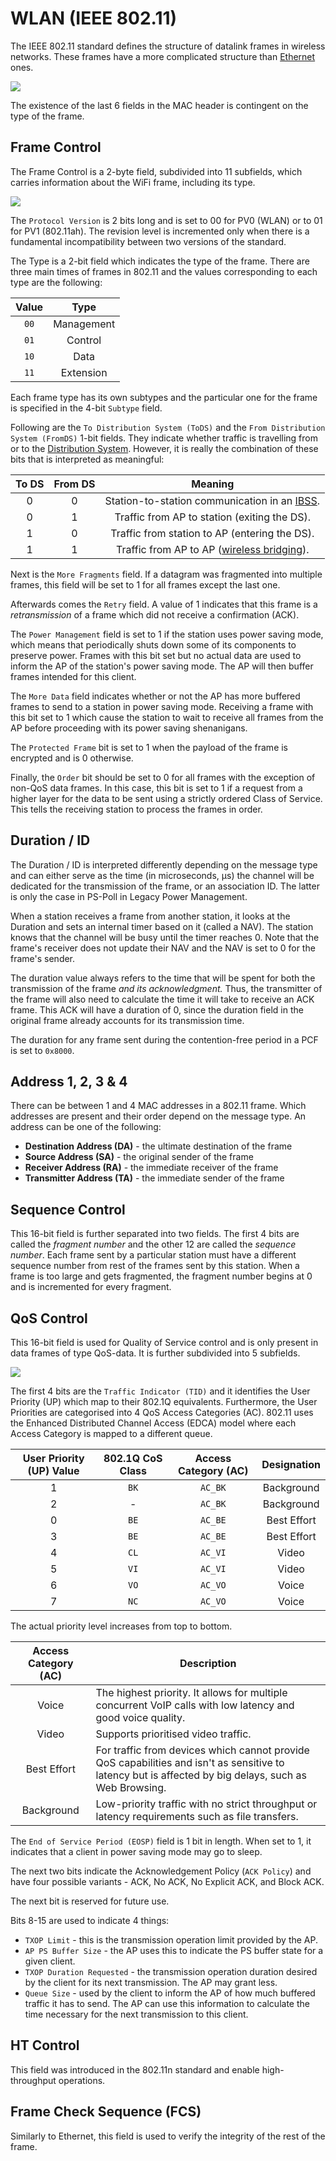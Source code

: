 # WLAN (IEEE 802.11)

The IEEE 802.11 standard defines the structure of datalink frames in wireless networks. These frames have a more complicated structure than [Ethernet](../ethernet-ieee-802.3.md) ones.

![](<../../../Networking/Protocols/WLAN (IEEE 802.11)/Resources/Images/WLAN\_Frame.svg>)

The existence of the last 6 fields in the MAC header is contingent on the type of the frame.

## Frame Control

The Frame Control is a 2-byte field, subdivided into 11 subfields, which carries information about the WiFi frame, including its type.

![](<../../../Networking/Protocols/WLAN (IEEE 802.11)/Resources/Images/WLAN\_Frame\_Control.svg>)

The `Protocol Version` is 2 bits long and is set to 00 for PV0 (WLAN) or to 01 for PV1 (802.11ah). The revision level is incremented only when there is a fundamental incompatibility between two versions of the standard.

The Type is a 2-bit field which indicates the type of the frame. There are three main times of frames in 802.11 and the values corresponding to each type are the following:

| Value |    Type    |
| :---: | :--------: |
|  `00` | Management |
|  `01` |   Control  |
|  `10` |    Data    |
|  `11` |  Extension |

Each frame type has its own subtypes and the particular one for the frame is specified in the 4-bit `Subtype` field.

Following are the `To Distribution System (ToDS)` and the `From Distribution System (FromDS)` 1-bit fields. They indicate whether traffic is travelling from or to the [Distribution System](../../the-tcp-ip-suite-and-the-osi-model/1-the-physical-layer.md#the-distribution-system). However, it is really the combination of these bits that is interpreted as meaningful:

| To DS | From DS |                                                                       Meaning                                                                       |
| :---: | :-----: | :-------------------------------------------------------------------------------------------------------------------------------------------------: |
|   0   |    0    | Station-to-station communication in an [IBSS](../../the-tcp-ip-suite-and-the-osi-model/1-the-physical-layer.md#independent-basic-service-set-ibss). |
|   0   |    1    |                                                     Traffic from AP to station (exiting the DS).                                                    |
|   1   |    0    |                                                    Traffic from station to AP (entering the DS).                                                    |
|   1   |    1    |           Traffic from AP to AP ([wireless bridging](../../the-tcp-ip-suite-and-the-osi-model/1-the-physical-layer.md#workgroup-bridge)).           |

Next is the `More Fragments` field. If a datagram was fragmented into multiple frames, this field will be set to 1 for all frames except the last one.

Afterwards comes the `Retry` field. A value of 1 indicates that this frame is a _retransmission_ of a frame which did not receive a confirmation (ACK).

The `Power Management` field is set to 1 if the station uses power saving mode, which means that periodically shuts down some of its components to preserve power. Frames with this bit set but no actual data are used to inform the AP of the station's power saving mode. The AP will then buffer frames intended for this client.

The `More Data` field indicates whether or not the AP has more buffered frames to send to a station in power saving mode. Receiving a frame with this bit set to 1 which cause the station to wait to receive all frames from the AP before proceeding with its power saving shenanigans.

The `Protected Frame` bit is set to 1 when the payload of the frame is encrypted and is 0 otherwise.

Finally, the `Order` bit should be set to 0 for all frames with the exception of non-QoS data frames. In this case, this bit is set to 1 if a request from a higher layer for the data to be sent using a strictly ordered Class of Service. This tells the receiving station to process the frames in order.

## Duration / ID

The Duration / ID is interpreted differently depending on the message type and can either serve as the time (in microseconds, μs) the channel will be dedicated for the transmission of the frame, or an association ID. The latter is only the case in PS-Poll in Legacy Power Management.

When a station receives a frame from another station, it looks at the Duration and sets an internal timer based on it (called a NAV). The station knows that the channel will be busy until the timer reaches 0. Note that the frame's receiver does not update their NAV and the NAV is set to 0 for the frame's sender.

The duration value always refers to the time that will be spent for both the transmission of the frame _and its acknowledgment._ Thus, the transmitter of the frame will also need to calculate the time it will take to receive an ACK frame. This ACK will have a duration of 0, since the duration field in the original frame already accounts for its transmission time.

The duration for any frame sent during the contention-free period in a PCF is set to `0x8000`.

## Address 1, 2, 3 & 4

There can be between 1 and 4 MAC addresses in a 802.11 frame. Which addresses are present and their order depend on the message type. An address can be one of the following:

* **Destination Address (DA)** - the ultimate destination of the frame
* **Source Address (SA)** - the original sender of the frame
* **Receiver Address (RA)** - the immediate receiver of the frame
* **Transmitter Address (TA)** - the immediate sender of the frame

## Sequence Control

This 16-bit field is further separated into two fields. The first 4 bits are called the _fragment number_ and the other 12 are called the _sequence number_. Each frame sent by a particular station must have a different sequence number from rest of the frames sent by this station. When a frame is too large and gets fragmented, the fragment number begins at 0 and is incremented for every fragment.

## QoS Control

This 16-bit field is used for Quality of Service control and is only present in data frames of type QoS-data. It is further subdivided into 5 subfields.

![](<../../../Networking/Protocols/WLAN (IEEE 802.11)/Resources/Images/MAC\_Header\_QoS.svg>)

The first 4 bits are the `Traffic Indicator (TID)` and it identifies the User Priority (UP) which map to their 802.1Q equivalents. Furthermore, the User Priorities are categorised into 4 QoS Access Categories (AC). 802.11 uses the Enhanced Distributed Channel Access (EDCA) model where each Access Category is mapped to a different queue.

| User Priority (UP) Value | 802.1Q CoS Class | Access Category (AC) | Designation |
| :----------------------: | :--------------: | :------------------: | :---------: |
|             1            |       `BK`       |        `AC_BK`       |  Background |
|             2            |         -        |        `AC_BK`       |  Background |
|             0            |       `BE`       |        `AC_BE`       | Best Effort |
|             3            |       `BE`       |        `AC_BE`       | Best Effort |
|             4            |       `CL`       |        `AC_VI`       |    Video    |
|             5            |       `VI`       |        `AC_VI`       |    Video    |
|             6            |       `VO`       |        `AC_VO`       |    Voice    |
|             7            |       `NC`       |        `AC_VO`       |    Voice    |

The actual priority level increases from top to bottom.

| Access Category (AC) | Description                                                                                                                                           |
| :------------------: | ----------------------------------------------------------------------------------------------------------------------------------------------------- |
|         Voice        | The highest priority. It allows for multiple concurrent VoIP calls with low latency and good voice quality.                                           |
|         Video        | Supports prioritised video traffic.                                                                                                                   |
|      Best Effort     | For traffic from devices which cannot provide QoS capabilities and isn't as sensitive to latency but is affected by big delays, such as Web Browsing. |
|      Background      | Low-priority traffic with no strict throughput or latency requirements such as file transfers.                                                        |

The `End of Service Period (EOSP)` field is 1 bit in length. When set to 1, it indicates that a client in power saving mode may go to sleep.

The next two bits indicate the Acknowledgement Policy (`ACK Policy`) and have four possible variants - ACK, No ACK, No Explicit ACK, and Block ACK.

The next bit is reserved for future use.

Bits 8-15 are used to indicate 4 things:

* `TXOP Limit` - this is the transmission operation limit provided by the AP.
* `AP PS Buffer Size` - the AP uses this to indicate the PS buffer state for a given client.
* `TXOP Duration Requested` - the transmission operation duration desired by the client for its next transmission. The AP may grant less.
* `Queue Size` - used by the client to inform the AP of how much buffered traffic it has to send. The AP can use this information to calculate the time necessary for the next transmission to this client.

## HT Control

This field was introduced in the 802.11n standard and enable high-throughput operations.

## Frame Check Sequence (FCS)

Similarly to Ethernet, this field is used to verify the integrity of the rest of the frame.
